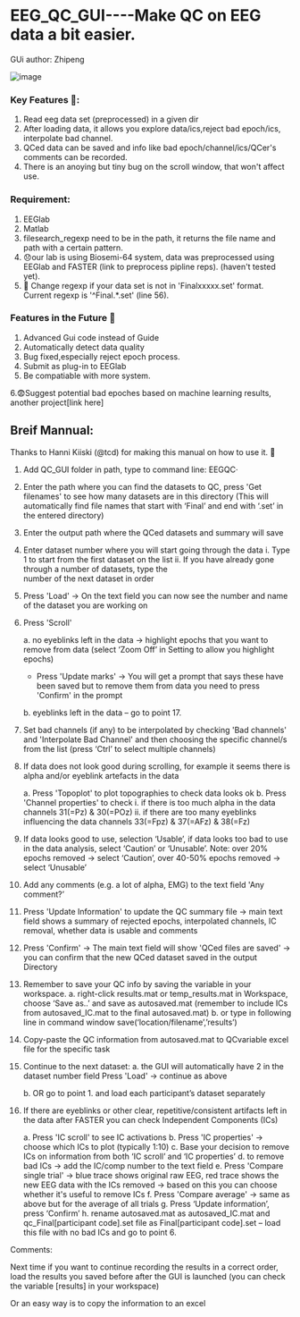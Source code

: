 # EEG_QC_GUI----Make QC on EEG data a bit easier. 
GUi author: Zhipeng

![image](https://user-images.githubusercontent.com/25647407/28079377-11530226-6660-11e7-9fcb-07fde29b938a.png)

### Key Features :clap::
1. Read eeg data set (preprocessed) in a given dir
2. After loading data, it allows you explore data/ics,reject bad epoch/ics, interpolate bad channel.
3. QCed data can be saved and info like bad epoch/channel/ics/QCer's comments can be recorded.
4. There is an anoying but tiny bug on the scroll window, that won't affect use.

### Requirement:
1. EEGlab
2. Matlab
3. filesearch_regexp need to be in the path, it returns the file name and path with a certain pattern.
4. :disappointed:our lab is using Biosemi-64 system, data was preprocessed using EEGlab and FASTER (link to preprocess pipline reps).
    (haven't tested yet).
5. :bear: Change regexp if your data set is not in 'Finalxxxxx.set' format. Current regexp is '^Final.*.set' (line 56).



### Features in the Future :microscope:
1. Advanced Gui code instead of Guide
2. Automatically detect data quality
3. Bug fixed,especially reject epoch process.
4. Submit as plug-in to EEGlab
5. Be compatiable with more system.

6.:fearful:Suggest potential bad epoches based on machine learning results, another project[link here] 



## Breif Mannual:

Thanks to Hanni Kiiski (@tcd) for making this manual on how to use it. :clap:

1. Add QC_GUI folder in path, type to command line: EEGQC·

2. Enter the path where you can find the datasets to QC, press 'Get filenames' to see how many datasets are in this directory (This will automatically find file names that start with ‘Final’ and end with ‘.set’ in the entered directory)

3. Enter the output path where the QCed datasets and summary will save

4. Enter dataset number where you will start going through the data
	i. Type 1 to start from the first dataset on the list
	ii. If you have already gone through a number of datasets, type the    
            number of the next dataset in order

5. Press 'Load' -> On the text field you can now see the number and name of the dataset you are working on

6. Press 'Scroll' 

	a. no eyeblinks left in the data -> highlight epochs that you want to remove from data (select ‘Zoom Off’ in Setting to allow 		you highlight epochs)
	- Press 'Update marks' -> You will get a prompt that says these have been saved but to remove them from data you need to press 		'Confirm' in the prompt

	b. eyeblinks left in the data – go to point 17.

7. Set bad channels (if any) to be interpolated by checking 'Bad channels' and 'Interpolate Bad Channel' and then choosing the specific channel/s from the list (press ‘Ctrl’ to select multiple channels)

8. If data does not look good during scrolling, for example it seems there is alpha and/or eyeblink artefacts in the data

	a. Press 'Topoplot' to plot topographies to check data looks ok
	b. Press 'Channel properties' to check
		i. if there is too much alpha in the data
		channels 31(=Pz) & 30(=POz)
		ii. if there are too many eyeblinks influencing the data
		channels 33(=Fpz) & 37(=AFz) & 38(=Fz)


10. If data looks good to use, selection ‘Usable’, if data looks too bad to use in the data analysis, select ‘Caution’ or ‘Unusable’. Note: over 20% epochs removed -> select ‘Caution’, over 40-50% epochs removed -> select ‘Unusable’

11. Add any comments (e.g. a lot of alpha, EMG) to the text field 'Any comment?’

12. Press 'Update Information' to update the QC summary file -> main text field shows a summary of rejected epochs, interpolated channels, IC removal, whether data is usable and comments

13. Press 'Confirm' -> The main text field will show 'QCed files are saved'
    -> you can confirm that the new QCed dataset saved in the output
    Directory

14. Remember to save your QC info by saving the variable in your workspace.
	a. right-click results.mat or temp_results.mat in Workspace, choose ‘Save as..’ and save as autosaved.mat (remember to include 		ICs from autosaved_IC.mat to the final autosaved.mat)
	b. or type in following line in command window
	save(‘location/filename’,’results’) 

15. Copy-paste the QC information from autosaved.mat to QCvariable excel file for the specific task

16. Continue to the next dataset:
	a. the GUI will automatically have 2 in the dataset number field Press 'Load' -> 
	continue as above

	b. OR go to point 1. and load each participant’s dataset separately

17. If there are eyeblinks or other clear, repetitive/consistent artifacts left in the data after FASTER you can check Independent Components (ICs)

	a. Press 'IC scroll' to see IC activations
	b. Press 'IC properties' -> choose which ICs to plot (typically 1:10)
c. Base your decision to remove ICs on information from both ‘IC scroll’ and ‘IC properties’ 
d. to remove bad ICs -> add the IC/comp number to the text field
	e. Press 'Compare single trial' -> blue trace shows original raw
	   EEG, red trace shows the new EEG data with the ICs removed
	   -> based on this you can choose whether it's useful to remove ICs
	f. Press 'Compare average' -> same as above but for the average of
           all trials
	g. Press ‘Update information’, press ‘Confirm’
h. rename autosaved.mat as autosaved_IC.mat and qc_Final[participant code].set file as Final[participant code].set – load this file with no bad ICs and go to point 6.


Comments: 

Next time if you want to continue recording the results in a correct order, load the results you saved before after the GUI is launched (you can check the variable [results] in your workspace)

Or an easy way is to copy the information to an excel 

